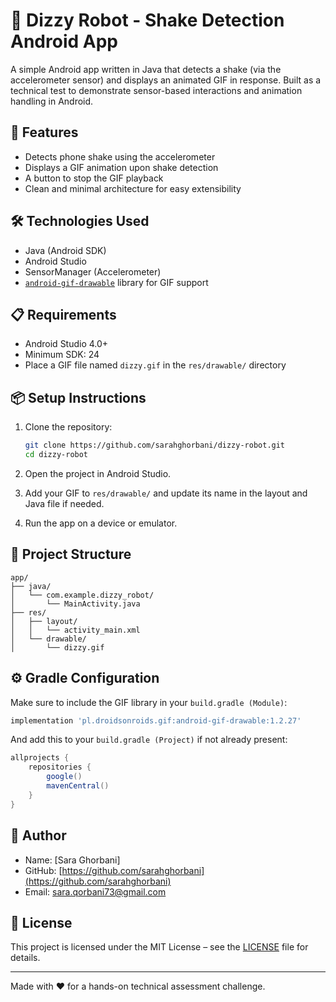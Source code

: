 # 🤖 Dizzy Robot - Shake Detection Android App

A simple Android app written in Java that detects a shake (via the accelerometer sensor) and displays an animated GIF in response. Built as a technical test to demonstrate sensor-based interactions and animation handling in Android.

## 🚀 Features

- Detects phone shake using the accelerometer
- Displays a GIF animation upon shake detection
- A button to stop the GIF playback
- Clean and minimal architecture for easy extensibility

## 🛠 Technologies Used

- Java (Android SDK)
- Android Studio
- SensorManager (Accelerometer)
- [`android-gif-drawable`](https://github.com/koral--/android-gif-drawable) library for GIF support

## 📋 Requirements

- Android Studio 4.0+
- Minimum SDK: 24
- Place a GIF file named `dizzy.gif` in the `res/drawable/` directory

## 📦 Setup Instructions

1. Clone the repository:

   ```bash
   git clone https://github.com/sarahghorbani/dizzy-robot.git
   cd dizzy-robot
   ```

2. Open the project in Android Studio.

3. Add your GIF to `res/drawable/` and update its name in the layout and Java file if needed.

4. Run the app on a device or emulator.

## 📁 Project Structure

```
app/
├── java/
│   └── com.example.dizzy_robot/
│       └── MainActivity.java
├── res/
│   ├── layout/
│   │   └── activity_main.xml
│   └── drawable/
│       └── dizzy.gif
```

## ⚙️ Gradle Configuration

Make sure to include the GIF library in your `build.gradle (Module)`:

```gradle
implementation 'pl.droidsonroids.gif:android-gif-drawable:1.2.27'
```

And add this to your `build.gradle (Project)` if not already present:

```gradle
allprojects {
    repositories {
        google()
        mavenCentral()
    }
}
```

## 👤 Author

- Name: [Sara Ghorbani]
- GitHub: [https://github.com/sarahghorbani](https://github.com/sarahghorbani)
- Email: sara.qorbani73@gmail.com

## 📄 License

This project is licensed under the MIT License – see the [LICENSE](LICENSE) file for details.

---

Made with ❤️ for a hands-on technical assessment challenge.
